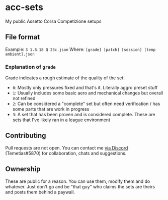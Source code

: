 # acc-sets
My public Assetto Corsa Competizione setups

## File format
Example:
`3 1.8.18 Q 23c.json`
Where:
`[grade] [patch] [session] [temp ambient].json`

### Explanation of `grade`
Grade indicates a rough estimate of the quality of the set:
- `0`: Mostly only pressures fixed and that's it. Literally aggro preset stuff
- `1`: Usually includes some basic aero and mechanical changes but overall not refined
- `2`: Can be considered a "complete" set but often need verification / has some parts that are work in progress
- `3`: A set that has been proven and is considered complete. These are sets that I've likely ran in a league environment

## Contributing
Pull requests are not open. You can contact me [via Discord](https://discordapp.com/users/Temetias#5870) (Temetias#5870) for collaboration, chats and suggestions.

## Ownership
These are public for a reason. You can use them, modify them and do whatever. Just don't go and be "that guy" who claims the sets are theirs and posts them behind a paywall.
